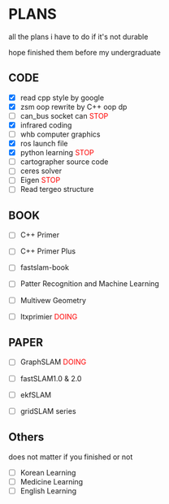 # PLANS

all the plans i have to do if it's not durable

hope finished them before my undergraduate

## CODE

- [x] read cpp style by google
- [x] zsm oop rewrite  by C++ oop dp
- [ ] can_bus socket can <font color=red>STOP</font>
- [x] infrared coding
- [ ] whb computer graphics
- [x] ros launch file
- [x] python learning <font color=red>STOP</font>
- [ ] cartographer source code
- [ ] ceres solver
- [ ] Eigen  <font color=red>STOP</font>
- [ ] Read tergeo structure

## BOOK

- [ ] C++ Primer
- [ ] C++ Primer Plus
- [ ] fastslam-book
- [ ] Patter Recognition and Machine Learning
- [ ] Multivew Geometry
- [ ] ltxprimier <font color=red>DOING</font>



## PAPER

- [ ] GraphSLAM <font color=red>DOING</font>
- [ ] fastSLAM1.0 & 2.0
- [ ] ekfSLAM
- [ ] gridSLAM series



## Others

does not matter if you finished or not

- [ ] Korean Learning
- [ ] Medicine Learning
- [ ] English Learning